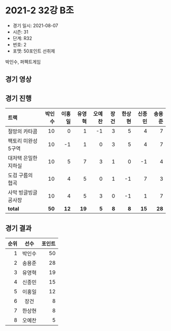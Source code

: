 # 2021-2 32강 B조

- 경기 일시: 2021-08-07
- 시즌: 31
- 단계: R32
- 번호: 2
- 포맷: 50포인트 선취제



박인수, 퍼펙트게임

## 경기 영상
## 경기 진행

| 트랙 | 박인수 | 이홍일 | 유영혁 | 오예찬 | 장건 | 한상현 | 신종민 | 송용준 |
|:---|---:|---:|---:|---:|---:|---:|---:|---:|
| 절망의 카타콤 | 10 | 0 | 1 | -1 | 3 | 5 | 4 | 7 |
| 팩토리 미완성 5구역 | 10 | -1 | 1 | 0 | 3 | 5 | 4 | 7 |
| 대저택 은밀한 지하실 | 10 | 5 | 7 | 3 | 1 | 0 | -1 | 4 |
| 도검 구름의 협곡 | 10 | 4 | 5 | 0 | 1 | -1 | 7 | 3 |
| 사막 빙글빙글 공사장 | 10 | 4 | 5 | 3 | 0 | -1 | 1 | 7 |
| __total__ | __50__ | __12__ | __19__ | __5__ | __8__ | __8__ | __15__ | __28__ |




## 경기 결과

| 순위 | 선수 | 포인트 |
|---:|:---:|---:|
| 1 | 박인수 | 50 |
| 2 | 송용준 | 28 |
| 3 | 유영혁 | 19 |
| 4 | 신종민 | 15 |
| 5 | 이홍일 | 12 |
| 6 | 장건 | 8 |
| 7 | 한상현 | 8 |
| 8 | 오예찬 | 5 |

